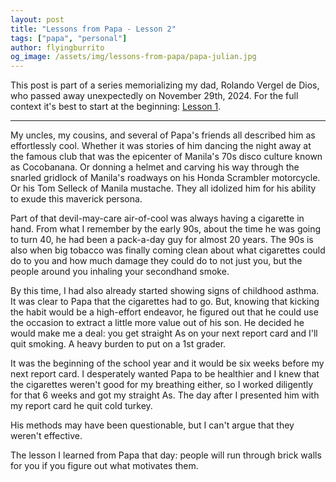 ```yaml
---
layout: post
title: "Lessons from Papa - Lesson 2"
tags: ["papa", "personal"]
author: flyingburrito
og_image: /assets/img/lessons-from-papa/papa-julian.jpg
---
```


This post is part of a series memorializing my dad, Rolando Vergel de Dios, who passed away unexpectedly on November 29th, 2024. For the full context it's best to start at the beginning: [Lesson 1](/blog/2024/lessons-from-papa-lesson-1).

---

My uncles, my cousins, and several of Papa's friends all described him as effortlessly cool. Whether it was stories of him dancing the night away at the famous club that was the epicenter of Manila's 70s disco culture known as Cocobanana. Or donning a helmet and carving his way through the snarled gridlock of Manila's roadways on his Honda Scrambler motorcycle. Or his Tom Selleck of Manila mustache. They all idolized him for his ability to exude this maverick persona.

Part of that devil-may-care air-of-cool was always having a cigarette in hand. From what I remember by the early 90s, about the time he was going to turn 40, he had been a pack-a-day guy for almost 20 years. The 90s is also when big tobacco was finally coming clean about what cigarettes could do to you and how much damage they could do to not just you, but the people around you inhaling your secondhand smoke.

By this time, I had also already started showing signs of childhood asthma. It was clear to Papa that the cigarettes had to go. But, knowing that kicking the habit would be a high-effort endeavor, he figured out that he could use the occasion to extract a little more value out of his son. He decided he would make me a deal: you get straight As on your next report card and I'll quit smoking. A heavy burden to put on a 1st grader.

It was the beginning of the school year and it would be six weeks before my next report card. I desperately wanted Papa to be healthier and I knew that the cigarettes weren't good for my breathing either, so I worked diligently for that 6 weeks and got my straight As. The day after I presented him with my report card he quit cold turkey.

His methods may have been questionable, but I can't argue that they weren't effective.

The lesson I learned from Papa that day: people will run through brick walls for you if you figure out what motivates them.

